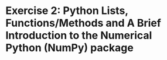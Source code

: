 # Exercise 2: Python Lists, Functions/Methods and A Brief Introduction to the Numerical Python (NumPy) package
